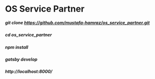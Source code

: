 # OS Service Partner


##### git clone https://github.com/mustafa-hamraz/os_service_partner.git
##### cd os_service_partner
##### npm install
##### gatsby develop
##### http://localhost:8000/